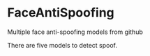 # FaceAntiSpoofing
Multiple face anti-spoofing models from github

There are five models to detect spoof.